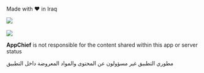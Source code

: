 Made with ❤ in Iraq

[![](https://appchief.github.io/logo/colored_bg@2x.png)](https://appchief.net) 


[![](https://appchief.github.io/icons/Website@2x.png)](https://appchief.net)

**AppChief** is not responsible for the content shared within this app or server status



مطوري التطبيق غير مسؤولون عن المحتوى والمواد المعروضة داخل التطبيق

